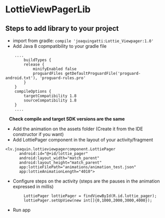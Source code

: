 # LottieViewPagerLib

## Steps to add library to your project

* import from gradle: ````compile 'joaquingatti:Lottie_Viewpager:1.0'````
* Add Java 8 copmpatibility to your gradle file
```` 
    ....
        buildTypes {
        release {
            minifyEnabled false
            proguardFiles getDefaultProguardFile('proguard-android.txt'), 'proguard-rules.pro'
        }
    }
    compileOptions {
        targetCompatibility 1.8
        sourceCompatibility 1.8
    }
    ....
````    
    **Check compile and target SDK versions are the same**

* Add the animation on the assets folder (Create it from the IDE constructor if you want)
* Add LottiePager component in the layout of your activity/fragment 
````
<lv.joaquin.lottieviewpagercomponent.LottiePager
      android:id="@+id/lottie_pager"
      android:layout_width="match_parent"
      android:layout_height="match_parent"
      app:lottieFilePath="animations/animation_test.json"
      app:lottieAnimationLength="4010">
````
* Configure steps on the activity (steps are the pauses in the animation expressed in millis)
````    
        LottiePager lottiePager = findViewById(R.id.lottie_pager);
        lottiePager.setUpView(new int[]{0,1000,2000,3000,4000});
````
* Run app
